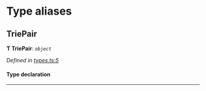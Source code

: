 

# Type aliases

<a id="triepair"></a>

##  TriePair

**Ƭ TriePair**: *`object`*

*Defined in [types.ts:5](https://github.com/polkadot-js/common/blob/fbd6c1e/packages/trie-hash/src/types.ts#L5)*

#### Type declaration

___

